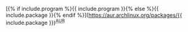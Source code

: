 [{% if include.program %}{{ include.program }}{% else %}{{ include.package }}{% endif %}](https://aur.archlinux.org/packages/{{ include.package }})<sup><abbr title="Arch User Repository">AUR</abbr></sup>
